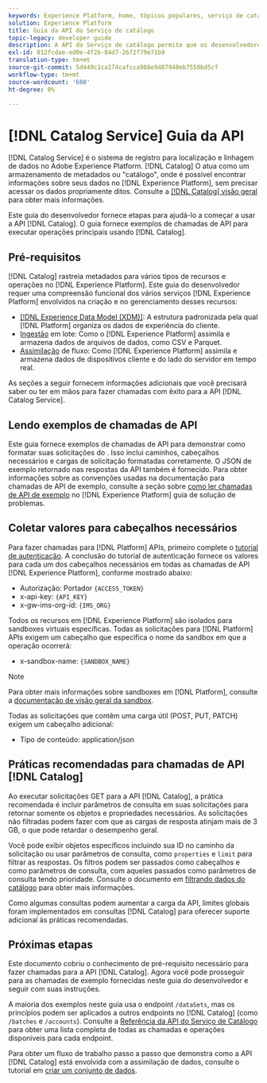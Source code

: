 ```yaml
---
keywords: Experience Platform, home, tópicos populares, serviço de catálogo, catálogo, serviço de catálogo, Catálogo
solution: Experience Platform
title: Guia da API do Serviço de catálogo
topic-legacy: developer guide
description: A API do Serviço de catálogo permite que os desenvolvedores gerenciem os metadados do conjunto de dados no Adobe Experience Platform. Siga este guia para saber como executar operações principais usando a API.
exl-id: 812fcdae-ed0e-4f2b-84d7-26f2f79e71b9
translation-type: tm+mt
source-git-commit: 5d449c1ca174cafcca988e9487940eb7550bd5cf
workflow-type: tm+mt
source-wordcount: '600'
ht-degree: 0%

---
```


# [!DNL Catalog Service] Guia da API

[!DNL Catalog Service] é o sistema de registro para localização e linhagem de dados no Adobe Experience Platform. [!DNL Catalog] O atua como um armazenamento de metadados ou &quot;catálogo&quot;, onde é possível encontrar informações sobre seus dados no  [!DNL Experience Platform], sem precisar acessar os dados propriamente ditos. Consulte a [[!DNL Catalog] visão geral](../home.md) para obter mais informações.

Este guia do desenvolvedor fornece etapas para ajudá-lo a começar a usar a API [!DNL Catalog]. O guia fornece exemplos de chamadas de API para executar operações principais usando [!DNL Catalog].

## Pré-requisitos

[!DNL Catalog] rastreia metadados para vários tipos de recursos e operações no  [!DNL Experience Platform]. Este guia do desenvolvedor requer uma compreensão funcional dos vários serviços [!DNL Experience Platform] envolvidos na criação e no gerenciamento desses recursos:

* [[!DNL Experience Data Model (XDM)]](../../xdm/home.md): A estrutura padronizada pela qual  [!DNL Platform] organiza os dados de experiência do cliente.
* [Ingestão](../../ingestion/batch-ingestion/overview.md) em lote: Como o  [!DNL Experience Platform] assimila e armazena dados de arquivos de dados, como CSV e Parquet.
* [Assimilação](../../ingestion/streaming-ingestion/overview.md) de fluxo: Como  [!DNL Experience Platform] assimila e armazena dados de dispositivos cliente e do lado do servidor em tempo real.

As seções a seguir fornecem informações adicionais que você precisará saber ou ter em mãos para fazer chamadas com êxito para a API [!DNL Catalog Service].

## Lendo exemplos de chamadas de API

Este guia fornece exemplos de chamadas de API para demonstrar como formatar suas solicitações do . Isso inclui caminhos, cabeçalhos necessários e cargas de solicitação formatadas corretamente. O JSON de exemplo retornado nas respostas da API também é fornecido. Para obter informações sobre as convenções usadas na documentação para chamadas de API de exemplo, consulte a seção sobre [como ler chamadas de API de exemplo](../../landing/troubleshooting.md#how-do-i-format-an-api-request) no [!DNL Experience Platform] guia de solução de problemas.

## Coletar valores para cabeçalhos necessários

Para fazer chamadas para [!DNL Platform] APIs, primeiro complete o [tutorial de autenticação](https://www.adobe.com/go/platform-api-authentication-en). A conclusão do tutorial de autenticação fornece os valores para cada um dos cabeçalhos necessários em todas as chamadas de API [!DNL Experience Platform], conforme mostrado abaixo:

* Autorização: Portador `{ACCESS_TOKEN}`
* x-api-key: `{API_KEY}`
* x-gw-ims-org-id: `{IMS_ORG}`

Todos os recursos em [!DNL Experience Platform] são isolados para sandboxes virtuais específicas. Todas as solicitações para [!DNL Platform] APIs exigem um cabeçalho que especifica o nome da sandbox em que a operação ocorrerá:

* x-sandbox-name: `{SANDBOX_NAME}`

>[!NOTE]
>
>Para obter mais informações sobre sandboxes em [!DNL Platform], consulte a [documentação de visão geral da sandbox](../../sandboxes/home.md).

Todas as solicitações que contêm uma carga útil (POST, PUT, PATCH) exigem um cabeçalho adicional:

* Tipo de conteúdo: application/json

## Práticas recomendadas para chamadas de API [!DNL Catalog]

Ao executar solicitações GET para a API [!DNL Catalog], a prática recomendada é incluir parâmetros de consulta em suas solicitações para retornar somente os objetos e propriedades necessários. As solicitações não filtradas podem fazer com que as cargas de resposta atinjam mais de 3 GB, o que pode retardar o desempenho geral.

Você pode exibir objetos específicos incluindo sua ID no caminho da solicitação ou usar parâmetros de consulta, como `properties` e `limit` para filtrar as respostas. Os filtros podem ser passados como cabeçalhos e como parâmetros de consulta, com aqueles passados como parâmetros de consulta tendo prioridade. Consulte o documento em [filtrando dados do catálogo](filter-data.md) para obter mais informações.

Como algumas consultas podem aumentar a carga da API, limites globais foram implementados em consultas [!DNL Catalog] para oferecer suporte adicional às práticas recomendadas.

## Próximas etapas

Este documento cobriu o conhecimento de pré-requisito necessário para fazer chamadas para a API [!DNL Catalog]. Agora você pode prosseguir para as chamadas de exemplo fornecidas neste guia do desenvolvedor e seguir com suas instruções.

A maioria dos exemplos neste guia usa o endpoint `/dataSets`, mas os princípios podem ser aplicados a outros endpoints no [!DNL Catalog] (como `/batches` e `/accounts`). Consulte a [Referência da API do Serviço de Catálogo](https://www.adobe.io/apis/experienceplatform/home/api-reference.html#!acpdr/swagger-specs/catalog.yaml) para obter uma lista completa de todas as chamadas e operações disponíveis para cada endpoint.

Para obter um fluxo de trabalho passo a passo que demonstra como a API [!DNL Catalog] está envolvida com a assimilação de dados, consulte o tutorial em [criar um conjunto de dados](../datasets/create.md).
